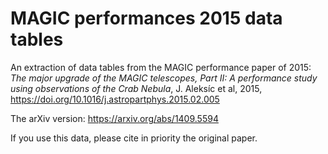 # MAGIC performances 2015 data tables

An extraction of data tables from the MAGIC performance paper of 2015:
_The major upgrade of the MAGIC telescopes, Part II: A performance study using observations of the Crab Nebula_, J. Aleksíc et al, 2015, https://doi.org/10.1016/j.astropartphys.2015.02.005

The arXiv version: https://arxiv.org/abs/1409.5594

If you use this data, please cite in priority the original paper.



